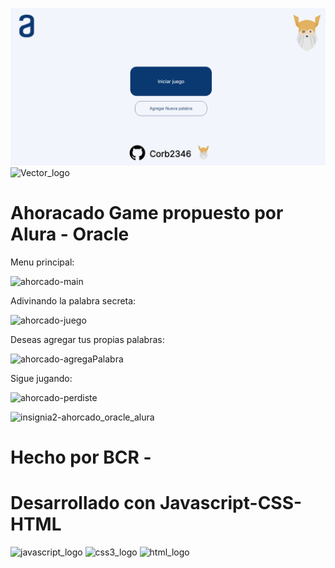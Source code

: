 ![](https://github.com/Corb2346/AhorcadoGame/blob/main/ahorcado_banner.png)
![Vector_logo](https://user-images.githubusercontent.com/57958376/173087837-38b84307-b368-45c4-b6a0-3fdc8b919214.png) 
# Ahoracado Game propuesto por Alura - Oracle 

Menu principal:

![ahorcado-main](https://user-images.githubusercontent.com/57958376/173088263-a1749b7b-f298-4099-aeb4-8fababc9084a.png)

Adivinando la palabra secreta: 

![ahorcado-juego](https://user-images.githubusercontent.com/57958376/173088736-5d1bd71d-7ac1-4861-88cf-df6182f7c7af.png)

  Deseas agregar tus propias palabras: 
  
  ![ahorcado-agregaPalabra](https://user-images.githubusercontent.com/57958376/173088968-e75608a7-5678-4d61-9674-1abb52b5e485.png)

Sigue jugando: 

![ahorcado-perdiste](https://user-images.githubusercontent.com/57958376/173089231-9c9104f3-7ab4-4431-a548-6235ba0f2366.png)

![insignia2-ahorcado_oracle_alura](https://user-images.githubusercontent.com/57958376/173096717-2a90c38c-c672-4df8-b044-4f4de95cc7d9.png)


# Hecho por BCR - 

# Desarrollado con Javascript-CSS-HTML

![javascript_logo](https://user-images.githubusercontent.com/57958376/173097900-543233ad-d93d-46b7-8cbd-9acd9d2eb102.png) 
![css3_logo](https://user-images.githubusercontent.com/57958376/173098182-338187e9-0a8b-4607-8621-dbdebe2e5944.png)
![html_logo](https://user-images.githubusercontent.com/57958376/173098615-22fe34d7-400b-4b29-b4f9-4fca788829ab.png)

